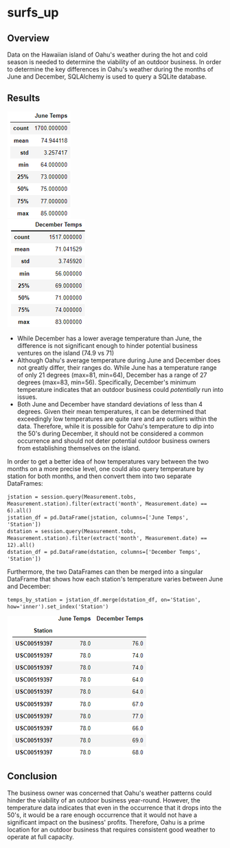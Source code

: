 # surfs_up

## Overview

Data on the Hawaiian island of Oahu's weather during the hot and cold season is needed to determine the viability of an outdoor business. In order to determine the key differences in Oahu's weather during the months of June and December, SQLAlchemy is used to query a SQLite database. 

## Results

![June Temperatures](Images/June_Temps.png) <br />
![December Temperatures](Images/December_Temps.png)

- While December has a lower average temperature than June, the difference is not significant enough to hinder potential business ventures on the island (74.9 vs 71)
- Although Oahu's average temperature during June and December does not greatly differ, their ranges do. While June has a temperature range of only 21 degrees (max=81, min=64), December has a range of 27 degrees (max=83, min=56). Specifically, December's minimum temperature indicates that an outdoor business could _potentially_ run into issues.
- Both June and December have standard deviations of less than 4 degrees. Given their mean temperatures, it can be determined that exceedingly low temperatures are quite rare and are outliers within the data. Therefore, while it is possible for Oahu's temperature to dip into the 50's during December, it should not be considered a common occurrence and should not deter potential outdoor business owners from establishing themselves on the island. 

In order to get a better idea of how temperatures vary between the two months on a more precise level, one could also query temperature by station for both months, and then convert them into two separate DataFrames:
```
jstation = session.query(Measurement.tobs, Measurement.station).filter(extract('month', Measurement.date) == 6).all()
jstation_df = pd.DataFrame(jstation, columns=['June Temps', 'Station'])
dstation = session.query(Measurement.tobs, Measurement.station).filter(extract('month', Measurement.date) == 12).all()
dstation_df = pd.DataFrame(dstation, columns=['December Temps', 'Station'])
```
Furthermore, the two DataFrames can then be merged into a singular DataFrame that shows how each station's temperature varies between June and December: 
```
temps_by_station = jstation_df.merge(dstation_df, on='Station', how='inner').set_index('Station')
```
![Temperature by Station](Images/Temps_by_Station.png)

## Conclusion 

The business owner was concerned that Oahu's weather patterns could hinder the viability of an outdoor business year-round. However, the temperature data indicates that even in the occurrence that it drops into the 50's, it would be a rare enough occurrence that it would not have a significant impact on the business' profits. Therefore, Oahu is a prime location for an outdoor business that requires consistent good weather to operate at full capacity.
